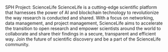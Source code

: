 SPH Project: ScienceLife
ScienceLife is a cutting-edge scientific platform that harnesses the power of AI and blockchain technology to revolutionize the way research is conducted and shared. With a focus on networking, data management, and project management, ScienceLife aims to accelerate the transition to open research and empower scientists around the world to collaborate and share their findings in a secure, transparent and efficient way. Join the future of scientific discovery and be a part of the ScienceLife community.
